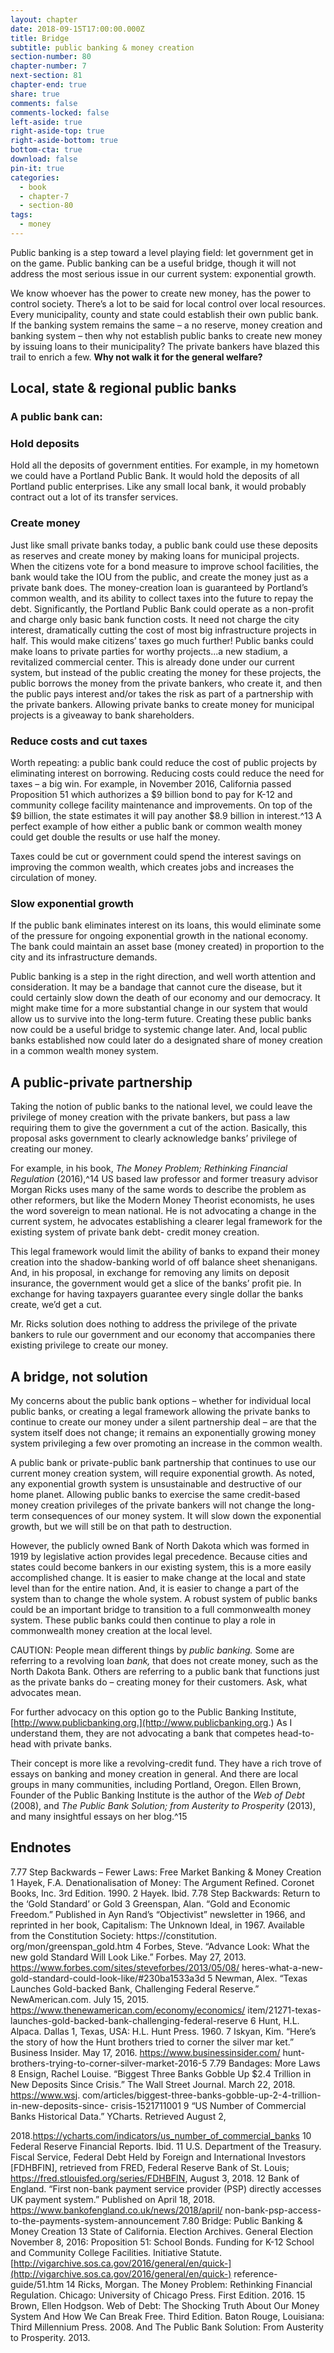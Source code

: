 ```yaml
---
layout: chapter
date: 2018-09-15T17:00:00.000Z
title: Bridge
subtitle: public banking & money creation
section-number: 80
chapter-number: 7
next-section: 81
chapter-end: true
share: true
comments: false
comments-locked: false
left-aside: true
right-aside-top: true
right-aside-bottom: true
bottom-cta: true
download: false
pin-it: true
categories:
  - book
  - chapter-7
  - section-80
tags:
  - money
---
```

Public banking is a step toward a level playing field: let government
get in on the game. Public banking can be a useful bridge, though
it will not address the most serious issue in our current system:
exponential growth.

We know whoever has the power to create new money, has the
power to control society. There’s a lot to be said for local control over
local resources. Every municipality, county and state could establish
their own public bank. If the banking system remains the same – a
no reserve, money creation and banking system – then why not
establish public banks to create new money by issuing loans to their
municipality? The private bankers have blazed this trail to enrich a
few. **Why not walk it for the general welfare?**

## Local, state & regional public banks

### A public bank can:

### Hold deposits
Hold all the deposits of government entities. For example, in my
hometown we could have a Portland Public Bank. It would hold the
deposits of all Portland public enterprises. Like any small local bank,
it would probably contract out a lot of its transfer services.

### Create money

Just like small private banks today, a public bank could use these
deposits as reserves and create money by making loans for municipal
projects. When the citizens vote for a bond measure to improve
school facilities, the bank would take the IOU from the public, and
create the money just as a private bank does. The money-creation
loan is guaranteed by Portland’s common wealth, and its ability to
collect taxes into the future to repay the debt. Significantly, the Portland Public Bank could operate as a non-profit
and charge only basic bank function costs. It need not charge the
city interest, dramatically cutting the cost of most big infrastructure
projects in half. This would make citizens’ taxes go much further!
Public banks could make loans to private parties for worthy
projects...a new stadium, a revitalized commercial center. This is
already done under our current system, but instead of the public
creating the money for these projects, the public borrows the money
from the private bankers, who create it, and then the public pays
interest and/or takes the risk as part of a partnership with the private
bankers. Allowing private banks to create money for municipal
projects is a giveaway to bank shareholders.

### Reduce costs and cut taxes

Worth repeating: a public bank could reduce the cost of public
projects by eliminating interest on borrowing. Reducing costs could
reduce the need for taxes – a big win. For example, in November
2016, California passed Proposition 51 which authorizes a $9 billion
bond to pay for K-12 and community college facility maintenance
and improvements. On top of the $9 billion, the state estimates it will
pay another $8.9 billion in interest.^13 A perfect example of how either
a public bank or common wealth money could get double the results
or use half the money.

Taxes could be cut or government could spend the interest savings on
improving the common wealth, which creates jobs and increases the
circulation of money.

### Slow exponential growth

If the public bank eliminates interest on its loans, this would
eliminate some of the pressure for ongoing exponential growth in the
national economy. The bank could maintain an asset base (money
created) in proportion to the city and its infrastructure demands.

Public banking is a step in the right direction, and well worth
attention and consideration. It may be a bandage that cannot
cure the disease, but it could certainly slow down the death of
our economy and our democracy. It might make time for a more
substantial change in our system that would allow us to survive into
the long-term future.
Creating these public banks now could be a useful bridge to systemic
change later. And, local public banks established now could later
do a designated share of money creation in a common wealth
money system.

## A public-private partnership

Taking the notion of public banks to the national level, we could
leave the privilege of money creation with the private bankers, but
pass a law requiring them to give the government a cut of the action.
Basically, this proposal asks government to clearly acknowledge banks’
privilege of creating our money.

For example, in his book, _The Money Problem; Rethinking Financial
Regulation_ (2016),^14 US based law professor and former treasury
advisor Morgan Ricks uses many of the same words to describe the
problem as other reformers, but like the Modern Money Theorist
economists, he uses the word sovereign to mean national. He is not
advocating a change in the current system, he advocates establishing
a clearer legal framework for the existing system of private bank debt-
credit money creation.

This legal framework would limit the ability of banks to expand their
money creation into the shadow-banking world of off balance sheet
shenanigans. And, in his proposal, in exchange for removing any
limits on deposit insurance, the government would get a slice of the
banks’ profit pie. In exchange for having taxpayers guarantee every
single dollar the banks create, we’d get a cut.

Mr. Ricks solution does nothing to address the privilege of the private
bankers to rule our government and our economy that accompanies
there existing privilege to create our money.

## A bridge, not solution

My concerns about the public bank options – whether for individual
local public banks, or creating a legal framework allowing the private
banks to continue to create our money under a silent partnership
deal – are that the system itself does not change; it remains an
exponentially growing money system privileging a few over
promoting an increase in the common wealth.

A public bank or private-public bank partnership that continues
to use our current money creation system, will require exponential
growth. As noted, any exponential growth system is unsustainable
and destructive of our home planet. Allowing public banks to
exercise the same credit-based money creation privileges of the
private bankers will not change the long-term consequences of our
money system. It will slow down the exponential growth, but we will
still be on that path to destruction.

However, the publicly owned Bank of North Dakota which was
formed in 1919 by legislative action provides legal precedence.
Because cities and states could become bankers in our existing system,
this is a more easily accomplished change. It is easier to make change
at the local and state level than for the entire nation. And, it is easier
to change a part of the system than to change the whole system. A
robust system of public banks could be an important bridge to
transition to a full commonwealth money system. These public banks
could then continue to play a role in commonwealth money creation
at the local level.

CAUTION: People mean different things by _public banking._ Some are
referring to a revolving loan _bank,_ that does not create money, such
as the North Dakota Bank. Others are referring to a public bank
that functions just as the private banks do – creating money for their
customers. Ask, what advocates mean.

For further advocacy on this option go to the Public Banking
Institute, [http://www.publicbanking.org.](http://www.publicbanking.org.) As I understand them, they are not
advocating a bank that competes head-to-head with private banks.

Their concept is more like a revolving-credit fund. They have a rich
trove of essays on banking and money creation in general. And there
are local groups in many communities, including Portland, Oregon.
Ellen Brown, Founder of the Public Banking Institute is the author of
the _Web of Debt_ (2008), and _The Public Bank Solution; from Austerity
to Prosperity_ (2013), and many insightful essays on her blog.^15

## Endnotes
7.77 Step Backwards – Fewer Laws:
Free Market Banking & Money Creation
1 Hayek, F.A. Denationalisation of Money: The Argument Refined. Coronet Books, Inc.
3rd Edition. 1990.
2 Hayek. Ibid.
7.78 Step Backwards: Return to the ‘Gold Standard’ or Gold
3 Greenspan, Alan. “Gold and Economic Freedom.” Published in Ayn Rand’s
“Objectivist” newsletter in 1966, and reprinted in her book, Capitalism: The
Unknown Ideal, in 1967. Available from the Constitution Society: https://constitution.
org/mon/greenspan_gold.htm
4 Forbes, Steve. “Advance Look: What the new gold Standard Will Look Like.”
Forbes. May 27, 2013. https://www.forbes.com/sites/steveforbes/2013/05/08/
heres-what-a-new-gold-standard-could-look-like/#230ba1533a3d
5 Newman, Alex. “Texas Launches Gold-backed Bank, Challenging
Federal Reserve.” NewAmerican.com. July 15, 2015.
https://www.thenewamerican.com/economy/economics/
item/21271-texas-launches-gold-backed-bank-challenging-federal-reserve
6 Hunt, H.L. Alpaca. Dallas 1, Texas, USA: H.L. Hunt Press. 1960.
7 Iskyan, Kim. “Here’s the story of how the Hunt brothers tried to corner the silver
mar ket.” Business Insider. May 17, 2016. https://www.businessinsider.com/
hunt-brothers-trying-to-corner-silver-market-2016-5
7.79 Bandages: More Laws
8 Ensign, Rachel Louise. “Biggest Three Banks Gobble Up $2.4 Trillion in New
Deposits Since Crisis.” The Wall Street Journal. March 22, 2018. https://www.wsj.
com/articles/biggest-three-banks-gobble-up-2-4-trillion-in-new-deposits-since-
crisis-1521711001
9 “US Number of Commercial Banks Historical Data.” YCharts. Retrieved August 2,

2018.https://ycharts.com/indicators/us_number_of_commercial_banks
10 Federal Reserve Financial Reports. Ibid.
11 U.S. Department of the Treasury. Fiscal Service, Federal Debt Held by Foreign and
International Investors [FDHBFIN], retrieved from FRED, Federal Reserve Bank of St.
Louis; https://fred.stlouisfed.org/series/FDHBFIN, August 3, 2018.
12 Bank of England. “First non-bank payment service provider
(PSP) directly accesses UK payment system.” Published on April
18, 2018. https://www.bankofengland.co.uk/news/2018/april/
non-bank-psp-access-to-the-payments-system-announcement
7.80 Bridge: Public Banking & Money Creation
13 State of California. Election Archives. General Election November 8, 2016:
Proposition 51: School Bonds. Funding for K-12 School and Community College
Facilities. Initiative Statute. [http://vigarchive.sos.ca.gov/2016/general/en/quick-](http://vigarchive.sos.ca.gov/2016/general/en/quick-)
reference-guide/51.htm
14 Ricks, Morgan. The Money Problem: Rethinking Financial Regulation. Chicago:
University of Chicago Press. First Edition. 2016.
15 Brown, Ellen Hodgson. Web of Debt: The Shocking Truth About Our Money
System And How We Can Break Free. Third Edition. Baton Rouge, Louisiana: Third
Millennium Press. 2008.
And The Public Bank Solution: From Austerity to Prosperity. 2013.
